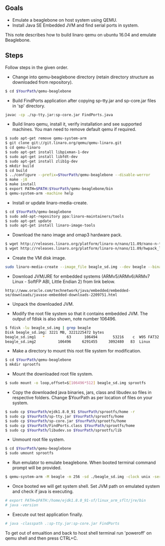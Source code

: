 ## Goals
- Emulate a beaglebone on host system using QEMU.
- Install Java SE Embedded JVM and find serial ports in system.

This note describes how to build linaro qemu on ubuntu 16.04 and emulate Beaglebone.

## Steps

Follow steps in the given order.

- Change into qemu-beaglebone directory (retain directory structure as downloaded from repository).
```sh
$ cd $YourPath/qemu-beaglebone
```
- Build FindPorts application after copying sp-tty.jar and sp-core.jar files in 'sp' directory.
```sh
javac -cp ./sp-tty.jar:sp-core.jar FindPorts.java
```
- Build linaro qemu, install it, verify installation and see supported machines. You man need to remove default qemu if required.
```sh
$ sudo apt-get remove qemu-system-arm
$ git clone git://git.linaro.org/qemu/qemu-linaro.git
$ cd qemu-linaro
$ sudo apt-get install libpixman-1-dev
$ sudo apt-get install libfdt-dev
$ sudo apt-get install zlib1g-dev
$ mkdir build
$ cd build
$ ../configure --prefix=$YourPath/qemu-beaglebone --disable-werror
$ make -j8
$ make install
$ export PATH=$PATH:$YourPath/qemu-beaglebone/bin
$ qemu-system-arm -machine help
```
- Install or update linaro-media-create.
```sh
$ cd $YourPath/qemu-beaglebone
$ sudo add-apt-repository ppa:linaro-maintainers/tools
$ sudo apt-get update
$ sudo apt-get install linaro-image-tools
```
- Download the nano image and omap3 hardware pack.
```sh
$ wget http://releases.linaro.org/platform/linaro-n/nano/11.09/nano-n-tar-20110929-0.tar.gz
$ wget http://releases.linaro.org/platform/linaro-n/nano/11.09/hwpack_linaro-omap3_20110929-1_armel_supported.tar.gz
```
- Create the VM disk image.
```sh
sudo linaro-media-create --image_file beagle_sd.img --dev beagle --binary nano-n-tar-20110929-0.tar.gz --hwpack hwpack_linaro-omap3_20110929-1_armel_supported.tar.gz
```
- Download JVM/JRE for embedded systems (ARMv5/ARMv6/ARMv7 Linux - SoftFP ABI, Little Endian 2) from link below.
```
http://www.oracle.com/technetwork/java/embedded/embedded-se/downloads/javase-embedded-downloads-2209751.html
```
- Unpack the downloaded JVM.

- Modify the root file system so that it contains embedded JVM. The output of fdisk is also shown, note number 106496.
```sh
$ fdisk -lu beagle_sd.img | grep beagle
Disk beagle_sd.img: 3221 MB, 3221225472 bytes
beagle_sd.img1   *          63      106494       53216    c  W95 FAT32 (LBA)
beagle_sd.img2          106496     6291455     3092480   83  Linux
```
- Make a directory to mount this root file system for modification.
```sh
$ cd $YourPath/qemu-beaglebone
$ mkdir sprootfs
```
- Mount the downloaded root file system.
```sh
$ sudo mount -o loop,offset=$[106496*512] beagle_sd.img sprootfs
```
- Copy the downloaded java binaries, jars, class and libudev.so files in respective folders. Change $YourPath as per location of files on your system.
```sh
$ sudo cp $YourPath/ejdk1.8.0_91 $YourPath/sprootfs/home -r
$ sudo cp $YourPath/sp-tty.jar $YourPath/sprootfs/home
$ sudo cp $YourPath/sp-core.jar $YourPath/sprootfs/home
$ sudo cp $YourPath/FindPorts.class $YourPath/sprootfs/home
$ sudo cp $YourPath/libudev.so $YourPath/sprootfs/lib
```
- Unmount root file system.
```sh
$ cd $YourPath/qemu-beaglebone
$ sudo umount sprootfs
```
- Run emulator to emulate beaglebone. When booted terminal command prompt will be provided.
```sh
$ qemu-system-arm -M beagle -m 256 -sd ./beagle_sd.img -clock unix -serial stdio -device usb-kbd -device usb-mouse -usb -device usb-net,netdev=mynet -netdev user,id=mynet
```
- Once booted we will get system shell. Set JVM path on emulated system and check if java is executing.
```sh
# export PATH=$PATH:/home/ejdk1.8.0_91-sf/linux_arm_sflt/jre/bin
# java -version
```
- Execute out test application finally.
```sh
# java -classpath .:sp-tty.jar:sp-core.jar FindPorts
```

To get out of emualtion and back to host shell terminal run 'poweroff' on qemu shell and then press CTRL+C.

